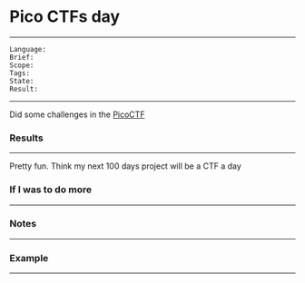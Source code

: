 # Pico CTFs day

---
```
Language: 
Brief: 
Scope: 
Tags: 
State: 
Result: 
```
---

Did some challenges in the [PicoCTF](https://play.picoctf.org/)

### Results

---

Pretty fun. Think my next 100 days project will be a CTF a day

### If I was to do more

---

### Notes

---

### Example 

---